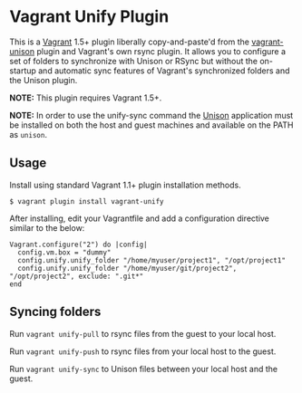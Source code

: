 # Vagrant Unify Plugin

This is a [Vagrant](http://www.vagrantup.com) 1.5+ plugin liberally copy-and-paste'd from
the [vagrant-unison](https://github.com/mrdavidlaing/vagrant-unison) plugin and
Vagrant's own rsync plugin. It allows you to configure a set of folders to synchronize
with Unison or RSync but without the on-startup and automatic sync features of Vagrant's
synchronized folders and the Unison plugin.

**NOTE:** This plugin requires Vagrant 1.5+.

**NOTE:** In order to use the unify-sync command the [Unison](http://www.cis.upenn.edu/~bcpierce/unison/)
application must be installed on both the host and guest machines and available on the PATH as `unison`.

## Usage

Install using standard Vagrant 1.1+ plugin installation methods. 
```
$ vagrant plugin install vagrant-unify
```
After installing, edit your Vagrantfile and add a configuration directive similar to the below:
```
Vagrant.configure("2") do |config|
  config.vm.box = "dummy"
  config.unify.unify_folder "/home/myuser/project1", "/opt/project1"
  config.unify.unify_folder "/home/myuser/git/project2", "/opt/project2", exclude: ".git*"
end
```

## Syncing folders

Run `vagrant unify-pull` to rsync files from the guest to your local host.

Run `vagrant unify-push` to rsync files from your local host to the guest.

Run `vagrant unify-sync` to Unison files between your local host and the guest.
